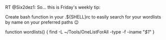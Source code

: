  RT @Six2dez1: So... this is Friday's weekly tip:

  Create bash function in your .${SHELL}rc to easily search for your wordlists by name on your preferred paths 😉

  function wordlists() { find -L ~/Tools/OneListForAll -type -f -iname "*$1*" }

